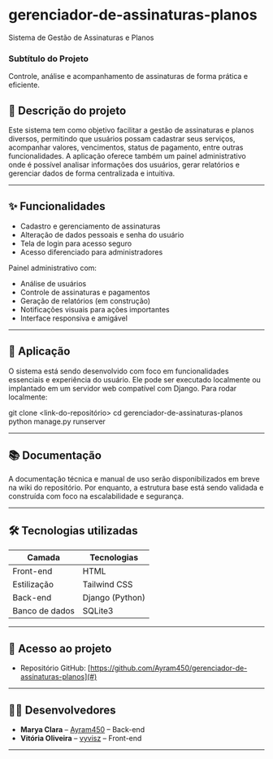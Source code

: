 # gerenciador-de-assinaturas-planos
Sistema de Gestão de Assinaturas e Planos

### Subtítulo do Projeto
Controle, análise e acompanhamento de assinaturas de forma prática e eficiente.

## 📄 Descrição do projeto

Este sistema tem como objetivo facilitar a gestão de assinaturas e planos diversos, permitindo que usuários possam cadastrar seus serviços, acompanhar valores, vencimentos, status de pagamento, entre outras funcionalidades. A aplicação oferece também um painel administrativo onde é possível analisar informações dos usuários, gerar relatórios e gerenciar dados de forma centralizada e intuitiva.

---

## ✨ Funcionalidades

- Cadastro e gerenciamento de assinaturas
- Alteração de dados pessoais e senha do usuário
- Tela de login para acesso seguro
- Acesso diferenciado para administradores

Painel administrativo com:
- Análise de usuários
- Controle de assinaturas e pagamentos
- Geração de relatórios (em construção)
- Notificações visuais para ações importantes
- Interface responsiva e amigável

---

## 🚀 Aplicação

O sistema está sendo desenvolvido com foco em funcionalidades essenciais e experiência do usuário. Ele pode ser executado localmente ou implantado em um servidor web compatível com Django.
Para rodar localmente:

git clone <link-do-repositório>
cd gerenciador-de-assinaturas-planos
python manage.py runserver

---

## 📚 Documentação

A documentação técnica e manual de uso serão disponibilizados em breve na wiki do repositório.
Por enquanto, a estrutura base está sendo validada e construída com foco na escalabilidade e segurança.

---

## 🛠 Tecnologias utilizadas

| Camada         | Tecnologias                     |
|----------------|---------------------------------|
| Front-end      | HTML                            |
| Estilização    | Tailwind CSS                    |
| Back-end       | Django (Python)                 |
| Banco de dados | SQLite3                         |

---

## 🔗 Acesso ao projeto

- Repositório GitHub: [https://github.com/Ayram450/gerenciador-de-assinaturas-planos](#)

---

## 👩‍💻 Desenvolvedores

- **Marya Clara** – [Ayram450](#) – Back-end  
- **Vitória Oliveira** – [vyvisz](#) – Front-end  

---

